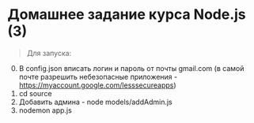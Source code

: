 ﻿# Домашнее задание курса Node.js (3)

> Для запуска:

0. В config.json вписать логин и пароль от почты gmail.com (в самой почте разрешить небезопасные приложения - https://myaccount.google.com/lesssecureapps)
1. cd source
1. Добавить админа - node models/addAdmin.js
1. nodemon app.js
